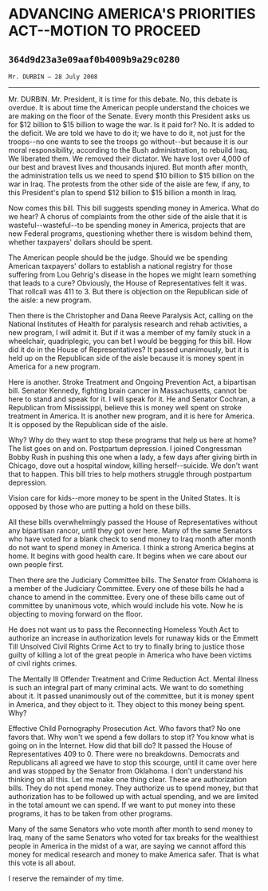 # ADVANCING AMERICA'S PRIORITIES ACT--MOTION TO PROCEED
## `364d9d23a3e09aaf0b4009b9a29c0280`
`Mr. DURBIN — 28 July 2008`

---


Mr. DURBIN. Mr. President, it is time for this debate. No, this 
debate is overdue. It is about time the American people understand the 
choices we are making on the floor of the Senate. Every month this 
President asks us for $12 billion to $15 billion to wage the war. Is it 
paid for? No. It is added to the deficit. We are told we have to do it; 
we have to do it, not just for the troops--no one wants to see the 
troops go without--but because it is our moral responsibility, 
according to the Bush administration, to rebuild Iraq. We liberated 
them. We removed their dictator. We have lost over 4,000 of our best 
and bravest lives and thousands injured. But month after month, the 
administration tells us we need to spend $10 billion to $15 billion on 
the war in Iraq. The protests from the other side of the aisle are few, 
if any, to this President's plan to spend $12 billion to $15 billion a 
month in Iraq.

Now comes this bill. This bill suggests spending money in America. 
What do we hear? A chorus of complaints from the other side of the 
aisle that it is wasteful--wasteful--to be spending money in America, 
projects that are new Federal programs, questioning whether there is 
wisdom behind them, whether taxpayers' dollars should be spent.

The American people should be the judge. Should we be spending 
American taxpayers' dollars to establish a national registry for those 
suffering from Lou Gehrig's disease in the hopes we might learn 
something that leads to a cure? Obviously, the House of Representatives 
felt it was. That rollcall was 411 to 3. But there is objection on the 
Republican side of the aisle: a new program.

Then there is the Christopher and Dana Reeve Paralysis Act, calling 
on the National Institutes of Health for paralysis research and rehab 
activities, a new program, I will admit it. But if it was a member of 
my family stuck in a wheelchair, quadriplegic, you can bet I would be 
begging for this bill. How did it do in the House of Representatives? 
It passed unanimously, but it is held up on the Republican side of the 
aisle because it is money spent in America for a new program.

Here is another. Stroke Treatment and Ongoing Prevention Act, a 
bipartisan bill. Senator Kennedy, fighting brain cancer in 
Massachusetts, cannot be here to stand and speak for it. I will speak 
for it. He and Senator Cochran, a Republican from Mississippi, believe 
this is money well spent on stroke treatment in America. It is another 
new program, and it is here for America. It is opposed by the 
Republican side of the aisle.

Why? Why do they want to stop these programs that help us here at 
home? The list goes on and on. Postpartum depression. I joined 
Congressman Bobby Rush in pushing this one when a lady, a few days 
after giving birth in Chicago, dove out a hospital window, killing 
herself--suicide. We don't want that to happen. This bill tries to help 
mothers struggle through postpartum depression.

Vision care for kids--more money to be spent in the United States. It 
is opposed by those who are putting a hold on these bills.

All these bills overwhelmingly passed the House of Representatives 
without any bipartisan rancor, until they got over here. Many of the 
same Senators who have voted for a blank check to send money to Iraq 
month after month do not want to spend money in America. I think a 
strong America begins at home. It begins with good health care. It 
begins when we care about our own people first.

Then there are the Judiciary Committee bills. The Senator from 
Oklahoma is a member of the Judiciary Committee. Every one of these 
bills he had a chance to amend in the committee. Every one of these 
bills came out of committee by unanimous vote, which would include his 
vote. Now he is objecting to moving forward on the floor.

He does not want us to pass the Reconnecting Homeless Youth Act to 
authorize an increase in authorization levels for runaway kids or the 
Emmett Till Unsolved Civil Rights Crime Act to try to finally bring to 
justice those guilty of killing a lot of the great people in America 
who have been victims of civil rights crimes.

The Mentally Ill Offender Treatment and Crime Reduction Act. Mental 
illness is such an integral part of many criminal acts. We want to do 
something about it. It passed unanimously out of the committee, but it 
is money spent in America, and they object to it. They object to this 
money being spent. Why?

Effective Child Pornography Prosecution Act. Who favors that? No one 
favors that. Why won't we spend a few dollars to stop it? You know what 
is going on in the Internet. How did that bill do? It passed the House 
of Representatives 409 to 0. There were no breakdowns. Democrats and 
Republicans all agreed we have to stop this scourge, until it came over 
here and was stopped by the Senator from Oklahoma. I don't understand 
his thinking on all this. Let me make one thing clear. These are 
authorization bills. They do not spend money. They authorize us to 
spend money, but that authorization has to be followed up with actual 
spending, and we are limited in the total amount we can spend. If we 
want to put money into these programs, it has to be taken from other 
programs.

Many of the same Senators who vote month after month to send money to 
Iraq, many of the same Senators who voted for tax breaks for the 
wealthiest people in America in the midst of a war, are saying we 
cannot afford this money for medical research and money to make America 
safer. That is what this vote is all about.

I reserve the remainder of my time.
